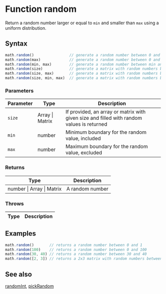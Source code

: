 <!-- Note: This file is automatically generated from source code comments. Changes made in this file will be overridden. -->

# Function random

Return a random number larger or equal to `min` and smaller than `max`
using a uniform distribution.


## Syntax

```js
math.random()                // generate a random number between 0 and 1
math.random(max)             // generate a random number between 0 and max
math.random(min, max)        // generate a random number between min and max
math.random(size)            // generate a matrix with random numbers between 0 and 1
math.random(size, max)       // generate a matrix with random numbers between 0 and max
math.random(size, min, max)  // generate a matrix with random numbers between min and max
```

### Parameters

Parameter | Type | Description
--------- | ---- | -----------
`size` | Array &#124; Matrix | If provided, an array or matrix with given size and filled with random values is returned
`min` | number | Minimum boundary for the random value, included
`max` | number | Maximum boundary for the random value, excluded

### Returns

Type | Description
---- | -----------
number &#124; Array &#124; Matrix | A random number


### Throws

Type | Description
---- | -----------


## Examples

```js
math.random()       // returns a random number between 0 and 1
math.random(100)    // returns a random number between 0 and 100
math.random(30, 40) // returns a random number between 30 and 40
math.random([2, 3]) // returns a 2x3 matrix with random numbers between 0 and 1
```


## See also

[randomInt](randomInt.md),
[pickRandom](pickRandom.md)
